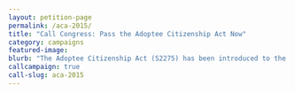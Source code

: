 ```yaml
---
layout: petition-page
permalink: /aca-2015/
title: "Call Congress: Pass the Adoptee Citizenship Act Now"
category: campaigns
featured-image: 
blurb: "The Adoptee Citizenship Act (S2275) has been introduced to the Senate with bipartisan support. Call your Senators now."
callcampaign: true
call-slug: aca-2015
---
```

<ul class="compact" id="phone-errors"></ul>

<link href='https://actionnetwork.org/css/style-embed-whitelabel.css' rel='stylesheet' type='text/css' />
<script>window.yepnope || document.write('<script src="https://actionnetwork.org/includes/js/yepnope154-min.js"><\/script>');</script>
<script src='https://actionnetwork.org/widgets/v2/petition/call-congress-pass-the-adoptee-citizenship-act-now?format=js&source=widget&style=full'></script>
<div id='can-petition-area-call-congress-pass-the-adoptee-citizenship-act-now' style='width: 100%'><!-- this div is the target for our HTML insertion --></div>
<script>
	$(document).ready(function() {
		$('#can-petition-area-call-congress-pass-the-adoptee-citizenship-act-now').on('can_embed_loaded', function() {
			document.getElementsByName("commit")[0].value = "Call Now";
			$(".action_sidebar h4").text("Take Action");
			var str = document.getElementsByClassName("action_status_running_total")[0].innerHTML;
			var txt = str.replace("Signatures Collected", "Calls Completed");
			document.getElementsByClassName("action_status_running_total")[0].innerHTML = txt;
		});
	});
</script>